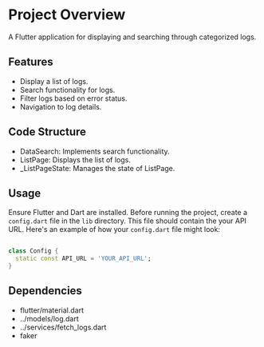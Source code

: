 # Project Overview

A Flutter application for displaying and searching through categorized logs.

## Features

- Display a list of logs.
- Search functionality for logs.
- Filter logs based on error status.
- Navigation to log details.

## Code Structure

- DataSearch: Implements search functionality.
- ListPage: Displays the list of logs.
- _ListPageState: Manages the state of ListPage.

## Usage

Ensure Flutter and Dart are installed. Before running the project, create a `config.dart` file in the `lib` directory. This file should contain the your API URL. Here's an example of how your `config.dart` file might look:

```dart

class Config {
  static const API_URL = 'YOUR_API_URL';
}
```

## Dependencies

- flutter/material.dart
- ../models/log.dart
- ../services/fetch_logs.dart
- faker

